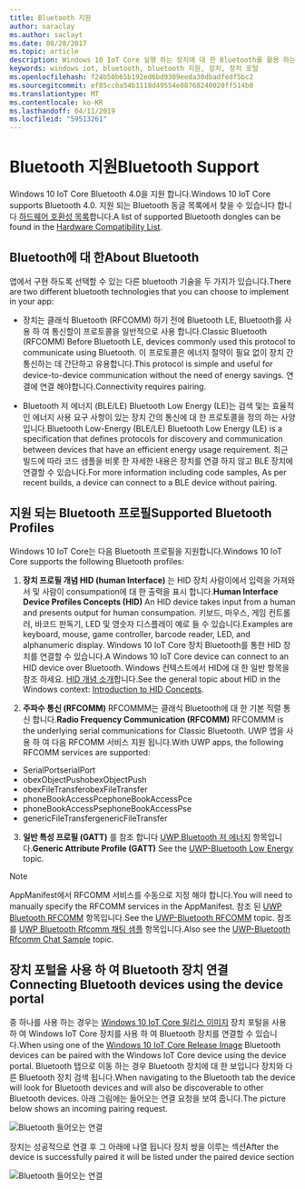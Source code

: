 ```yaml
---
title: Bluetooth 지원
author: saraclay
ms.author: saclayt
ms.date: 08/28/2017
ms.topic: article
description: Windows 10 IoT Core 실행 하는 장치에 대 한 Bluetooth를 활용 하는 방법에 알아봅니다.
keywords: windows iot, bluetooth, bluetooth 지원, 장치, 장치 포털
ms.openlocfilehash: f24b50b65b192ed6bd9309eeda30dbadfedf5bc2
ms.sourcegitcommit: ef85ccba54b1118d49554e88768240020ff514b0
ms.translationtype: MT
ms.contentlocale: ko-KR
ms.lasthandoff: 04/11/2019
ms.locfileid: "59513261"
---
```

# <a name="bluetooth-support"></a><span data-ttu-id="bf452-104">Bluetooth 지원</span><span class="sxs-lookup"><span data-stu-id="bf452-104">Bluetooth Support</span></span>
<span data-ttu-id="bf452-105">Windows 10 IoT Core Bluetooth 4.0을 지원 합니다.</span><span class="sxs-lookup"><span data-stu-id="bf452-105">Windows 10 IoT Core supports Bluetooth 4.0.</span></span> <span data-ttu-id="bf452-106">지원 되는 Bluetooth 동글 목록에서 찾을 수 있습니다 합니다 [하드웨어 호환성 목록](../learn-about-hardware/HardwareCompatList.md)합니다.</span><span class="sxs-lookup"><span data-stu-id="bf452-106">A list of supported Bluetooth dongles can be found in the [Hardware Compatibility List](../learn-about-hardware/HardwareCompatList.md).</span></span>

## <a name="about-bluetooth"></a><span data-ttu-id="bf452-107">Bluetooth에 대 한</span><span class="sxs-lookup"><span data-stu-id="bf452-107">About Bluetooth</span></span>
<span data-ttu-id="bf452-108">앱에서 구현 하도록 선택할 수 있는 다른 bluetooth 기술을 두 가지가 있습니다.</span><span class="sxs-lookup"><span data-stu-id="bf452-108">There are two different bluetooth technologies that you can choose to implement in your app:</span></span>

* <span data-ttu-id="bf452-109">장치는 클래식 Bluetooth (RFCOMM) 하기 전에 Bluetooth LE, Bluetooth를 사용 하 여 통신할이 프로토콜을 일반적으로 사용 합니다.</span><span class="sxs-lookup"><span data-stu-id="bf452-109">Classic Bluetooth (RFCOMM) Before Bluetooth LE, devices commonly used this protocol to communicate using Bluetooth.</span></span> <span data-ttu-id="bf452-110">이 프로토콜은 에너지 절약이 필요 없이 장치 간 통신하는 데 간단하고 유용합니다.</span><span class="sxs-lookup"><span data-stu-id="bf452-110">This protocol is simple and useful for device-to-device communication without the need of energy savings.</span></span> <span data-ttu-id="bf452-111">연결에 연결 해야합니다.</span><span class="sxs-lookup"><span data-stu-id="bf452-111">Connectivity requires pairing.</span></span>

* <span data-ttu-id="bf452-112">Bluetooth 저 에너지 (BLE/LE) Bluetooth Low Energy (LE)는 검색 및는 효율적인 에너지 사용 요구 사항이 있는 장치 간의 통신에 대 한 프로토콜을 정의 하는 사양입니다.</span><span class="sxs-lookup"><span data-stu-id="bf452-112">Bluetooth Low-Energy (BLE/LE) Bluetooth Low Energy (LE) is a specification that defines protocols for discovery and communication between devices that have an efficient energy usage requirement.</span></span> <span data-ttu-id="bf452-113">최근 빌드에 따라 코드 샘플을 비롯 한 자세한 내용은 장치를 연결 하지 않고 BLE 장치에 연결할 수 있습니다.</span><span class="sxs-lookup"><span data-stu-id="bf452-113">For more information including code samples, As per recent builds, a device can connect to a BLE device without pairing.</span></span>

## <a name="supported-bluetooth-profiles"></a><span data-ttu-id="bf452-114">지원 되는 Bluetooth 프로필</span><span class="sxs-lookup"><span data-stu-id="bf452-114">Supported Bluetooth Profiles</span></span>
<span data-ttu-id="bf452-115">Windows 10 IoT Core는 다음 Bluetooth 프로필을 지원합니다.</span><span class="sxs-lookup"><span data-stu-id="bf452-115">Windows 10 IoT Core supports the following Bluetooth profiles:</span></span>

1.  <span data-ttu-id="bf452-116">**장치 프로필 개념 HID (human Interface)** 는 HID 장치 사람이에서 입력을 가져와서 및 사람이 consumpation에 대 한 출력을 표시 합니다.</span><span class="sxs-lookup"><span data-stu-id="bf452-116">**Human Interface Device Profiles Concepts (HID)** An HID device takes input from a human and presents output for human consumpation.</span></span> <span data-ttu-id="bf452-117">키보드, 마우스, 게임 컨트롤러, 바코드 판독기, LED 및 영숫자 디스플레이 예로 들 수 있습니다.</span><span class="sxs-lookup"><span data-stu-id="bf452-117">Examples are keyboard, mouse, game controller, barcode reader, LED, and alphanumeric display.</span></span> <span data-ttu-id="bf452-118">Windows 10 IoT Core 장치 Bluetooth를 통한 HID 장치를 연결할 수 있습니다.</span><span class="sxs-lookup"><span data-stu-id="bf452-118">A Windows 10 IoT Core device can connect to an HID device over Bluetooth.</span></span> <span data-ttu-id="bf452-119">Windows 컨텍스트에서 HID에 대 한 일반 항목을 참조 하세요. [HID 개념 소개](https://docs.microsoft.com/windows-hardware/drivers/hid/introduction-to-hid-concepts)합니다.</span><span class="sxs-lookup"><span data-stu-id="bf452-119">See the general topic about HID in the Windows context: [Introduction to HID Concepts](https://docs.microsoft.com/windows-hardware/drivers/hid/introduction-to-hid-concepts).</span></span> 

2.  <span data-ttu-id="bf452-120">**주파수 통신 (RFCOMM)** RFCOMMM는 클래식 Bluetooth에 대 한 기본 직렬 통신 합니다.</span><span class="sxs-lookup"><span data-stu-id="bf452-120">**Radio Frequency Communication (RFCOMM)** RFCOMMM is the underlying serial communications for Classic Bluetooth.</span></span> <span data-ttu-id="bf452-121">UWP 앱을 사용 하 여 다음 RFCOMM 서비스 지원 됩니다.</span><span class="sxs-lookup"><span data-stu-id="bf452-121">With UWP apps, the following RFCOMM services are supported:</span></span>

* <span data-ttu-id="bf452-122">SerialPort</span><span class="sxs-lookup"><span data-stu-id="bf452-122">serialPort</span></span>
* <span data-ttu-id="bf452-123">obexObjectPush</span><span class="sxs-lookup"><span data-stu-id="bf452-123">obexObjectPush</span></span>
* <span data-ttu-id="bf452-124">obexFileTransfer</span><span class="sxs-lookup"><span data-stu-id="bf452-124">obexFileTransfer</span></span>
* <span data-ttu-id="bf452-125">phoneBookAccessPce</span><span class="sxs-lookup"><span data-stu-id="bf452-125">phoneBookAccessPce</span></span>
* <span data-ttu-id="bf452-126">phoneBookAccessPse</span><span class="sxs-lookup"><span data-stu-id="bf452-126">phoneBookAccessPse</span></span>
* <span data-ttu-id="bf452-127">genericFileTransfer</span><span class="sxs-lookup"><span data-stu-id="bf452-127">genericFileTransfer</span></span>

3. <span data-ttu-id="bf452-128">**일반 특성 프로필 (GATT)** 를 참조 합니다 [UWP Bluetooth 저 에너지](https://docs.microsoft.com/windows/uwp/devices-sensors/bluetooth-low-energy-overview) 항목입니다.</span><span class="sxs-lookup"><span data-stu-id="bf452-128">**Generic Attribute Profile (GATT)** See the [UWP-Bluetooth Low Energy](https://docs.microsoft.com/windows/uwp/devices-sensors/bluetooth-low-energy-overview) topic.</span></span> 

> [!NOTE]
> <span data-ttu-id="bf452-129">AppManifest에서 RFCOMM 서비스를 수동으로 지정 해야 합니다.</span><span class="sxs-lookup"><span data-stu-id="bf452-129">You will need to manually specify the RFCOMM services in the AppManifest.</span></span>  <span data-ttu-id="bf452-130">참조 된 [UWP Bluetooth RFCOMM](https://docs.microsoft.com/windows/uwp/devices-sensors/send-or-receive-files-with-rfcomm) 항목입니다.</span><span class="sxs-lookup"><span data-stu-id="bf452-130">See the [UWP-Bluetooth RFCOMM](https://docs.microsoft.com/windows/uwp/devices-sensors/send-or-receive-files-with-rfcomm) topic.</span></span> <span data-ttu-id="bf452-131">참조를 [UWP Bluetooth Rfcomm 채팅 샘플](https://github.com/Microsoft/Windows-universal-samples/tree/master/Samples/BluetoothRfcommChat) 항목입니다.</span><span class="sxs-lookup"><span data-stu-id="bf452-131">Also see the [UWP-Bluetooth Rfcomm Chat Sample](https://github.com/Microsoft/Windows-universal-samples/tree/master/Samples/BluetoothRfcommChat) topic.</span></span>

## <a name="connecting-bluetooth-devices-using-the-device-portal"></a><span data-ttu-id="bf452-132">장치 포털을 사용 하 여 Bluetooth 장치 연결</span><span class="sxs-lookup"><span data-stu-id="bf452-132">Connecting Bluetooth devices using the device portal</span></span>
<span data-ttu-id="bf452-133">중 하나를 사용 하는 경우는 [Windows 10 IoT Core 릴리스 이미지](https://developer.microsoft.com/en-us/windows/iot/downloads) 장치 포털을 사용 하 여 Windows IoT Core 장치를 사용 하 여 Bluetooth 장치를 연결할 수 있습니다.</span><span class="sxs-lookup"><span data-stu-id="bf452-133">When using one of the [Windows 10 IoT Core Release Image](https://developer.microsoft.com/en-us/windows/iot/downloads) Bluetooth devices can be paired with the Windows IoT Core device using the device portal.</span></span> <span data-ttu-id="bf452-134">Bluetooth 탭으로 이동 하는 경우 Bluetooth 장치에 대 한 보입니다 장치와 다른 Bluetooth 장치 검색 됩니다.</span><span class="sxs-lookup"><span data-stu-id="bf452-134">When navigating to the Bluetooth tab the device will look for Bluetooth devices and will also be discoverable to other Bluetooth devices.</span></span> <span data-ttu-id="bf452-135">아래 그림에는 들어오는 연결 요청을 보여 줍니다.</span><span class="sxs-lookup"><span data-stu-id="bf452-135">The picture below shows an incoming pairing request.</span></span> 

![Bluetooth 들어오는 연결](../media/Bluetooth/Portal_BT_2.png)

<span data-ttu-id="bf452-137">장치는 성공적으로 연결 후 그 아래에 나열 됩니다 장치 쌍을 이루는 섹션</span><span class="sxs-lookup"><span data-stu-id="bf452-137">After the device is successfully paired it will be listed under the paired device section</span></span> 

![Bluetooth 들어오는 연결](../media/Bluetooth/Portal_BT_3.png)
